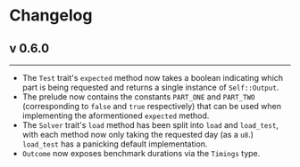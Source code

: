 # Changelog

## v 0.6.0
---
- The `Test` trait's `expected` method now takes a boolean indicating which part is being requested and returns a single instance of `Self::Output`.
- The prelude now contains the constants `PART_ONE` and `PART_TWO` (corresponding to `false` and `true` respectively) that can be used when implementing the aformentioned `expected` method.
- The `Solver` trait's `load` method has been split into `load` and `load_test`, with each method now only taking the requested day (as a `u8`.) `load_test` has a panicking default implementation.
- `Outcome` now exposes benchmark durations via the `Timings` type.